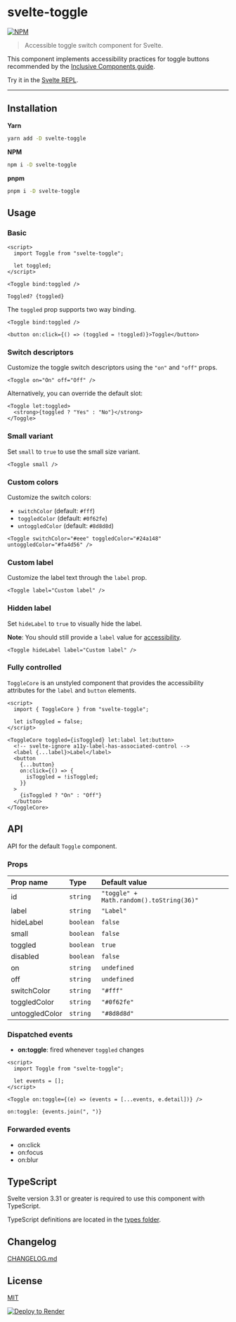 # svelte-toggle

[![NPM][npm]][npm-url]

> Accessible toggle switch component for Svelte.

<!-- REPO_URL -->

This component implements accessibility practices for toggle buttons recommended by the [Inclusive Components guide](https://inclusive-components.design/toggle-button/).

Try it in the [Svelte REPL](https://svelte.dev/repl/7eee5c643a684315a4fdfe45964aca61).

---

<!-- TOC -->

## Installation

**Yarn**

```bash
yarn add -D svelte-toggle
```

**NPM**

```bash
npm i -D svelte-toggle
```

**pnpm**

```bash
pnpm i -D svelte-toggle
```

## Usage

### Basic

```svelte
<script>
  import Toggle from "svelte-toggle";

  let toggled;
</script>

<Toggle bind:toggled />

Toggled? {toggled}
```

The `toggled` prop supports two way binding.

```svelte
<Toggle bind:toggled />

<button on:click={() => (toggled = !toggled)}>Toggle</button>
```

### Switch descriptors

Customize the toggle switch descriptors using the `"on"` and `"off"` props.

```svelte
<Toggle on="On" off="Off" />
```

Alternatively, you can override the default slot:

```svelte
<Toggle let:toggled>
  <strong>{toggled ? "Yes" : "No"}</strong>
</Toggle>
```

### Small variant

Set `small` to `true` to use the small size variant.

```svelte
<Toggle small />
```

### Custom colors

Customize the switch colors:

- `switchColor` (default: `#fff`)
- `toggledColor` (default: `#0f62fe`)
- `untoggledColor` (default: `#8d8d8d`)

```svelte
<Toggle switchColor="#eee" toggledColor="#24a148" untoggledColor="#fa4d56" />
```

### Custom label

Customize the label text through the `label` prop.

```svelte
<Toggle label="Custom label" />
```

### Hidden label

Set `hideLabel` to `true` to visually hide the label.

**Note**: You should still provide a `label` value for [accessibility](https://www.w3.org/WAI/tutorials/forms/labels/#hiding-label-text).

```svelte
<Toggle hideLabel label="Custom label" />
```

### Fully controlled

`ToggleCore` is an unstyled component that provides the accessibility attributes for the `label` and `button` elements.

```svelte
<script>
  import { ToggleCore } from "svelte-toggle";

  let isToggled = false;
</script>

<ToggleCore toggled={isToggled} let:label let:button>
  <!-- svelte-ignore a11y-label-has-associated-control -->
  <label {...label}>Label</label>
  <button
    {...button}
    on:click={() => {
      isToggled = !isToggled;
    }}
  >
    {isToggled ? "On" : "Off"}
  </button>
</ToggleCore>
```

## API

API for the default `Toggle` component.

### Props

| Prop name      | Type      | Default value                            |
| :------------- | :-------- | :--------------------------------------- |
| id             | `string`  | `"toggle" + Math.random().toString(36)"` |
| label          | `string`  | `"Label"`                                |
| hideLabel      | `boolean` | `false`                                  |
| small          | `boolean` | `false`                                  |
| toggled        | `boolean` | `true`                                   |
| disabled       | `boolean` | `false`                                  |
| on             | `string`  | `undefined`                              |
| off            | `string`  | `undefined`                              |
| switchColor    | `string`  | `"#fff"`                                 |
| toggledColor   | `string`  | `"#0f62fe"`                              |
| untoggledColor | `string`  | `"#8d8d8d"`                              |

### Dispatched events

- **on:toggle**: fired whenever `toggled` changes

```svelte
<script>
  import Toggle from "svelte-toggle";

  let events = [];
</script>

<Toggle on:toggle={(e) => (events = [...events, e.detail])} />

on:toggle: {events.join(", ")}
```

### Forwarded events

- on:click
- on:focus
- on:blur

## TypeScript

Svelte version 3.31 or greater is required to use this component with TypeScript.

TypeScript definitions are located in the [types folder](./types).

## Changelog

[CHANGELOG.md](CHANGELOG.md)

## License

[MIT](LICENSE)

[npm]: https://img.shields.io/npm/v/svelte-toggle.svg?color=%23ff3e00&style=for-the-badge
[npm-url]: https://npmjs.com/package/svelte-toggle

<a href="https://render.com/deploy?repo=https://github.com/metonym/svelte-toggle">
  <img src="https://render.com/images/deploy-to-render-button.svg" alt="Deploy to Render">
</a>
